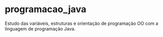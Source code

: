 # programacao_java
Estudo das variáveis, estruturas e orientação de programação OO com a linguagem de programação Java.
